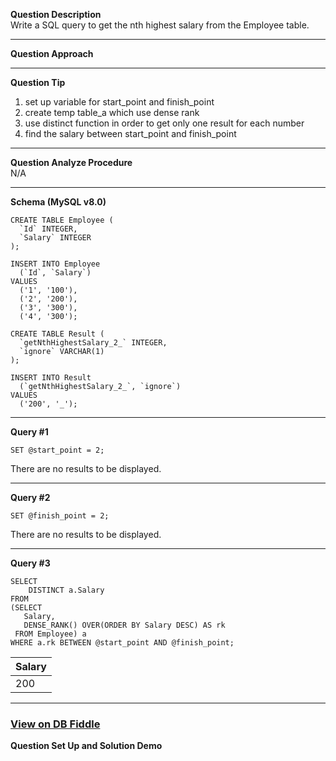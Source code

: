 <!--
 * @Author: BDFD
 * @Date: 2022-03-04 17:11:17
 * @LastEditTime: 2022-03-11 14:26:20
 * @LastEditors: BDFD
 * @Description:
 * @FilePath: \Awesome_SQL_Interview_Killer\1.5-window-function\177-nth-hightest-salary.md
-->

**Question Description**\
Write a SQL query to get the nth highest salary from the Employee table.

---

**Question Approach**

---

**Question Tip**

1. set up variable for start_point and finish_point
2. create temp table_a which use dense rank
3. use distinct function in order to get only one result for each number
4. find the salary between start_point and finish_point

---

**Question Analyze Procedure**  
N/A

---

**Schema (MySQL v8.0)**

```
CREATE TABLE Employee (
  `Id` INTEGER,
  `Salary` INTEGER
);

INSERT INTO Employee
  (`Id`, `Salary`)
VALUES
  ('1', '100'),
  ('2', '200'),
  ('3', '300'),
  ('4', '300');

CREATE TABLE Result (
  `getNthHighestSalary_2_` INTEGER,
  `ignore` VARCHAR(1)
);

INSERT INTO Result
  (`getNthHighestSalary_2_`, `ignore`)
VALUES
  ('200', '_');
```

---

**Query #1**

```
SET @start_point = 2;
```

There are no results to be displayed.

---

**Query #2**

```
SET @finish_point = 2;
```

There are no results to be displayed.

---

**Query #3**

```
SELECT
	DISTINCT a.Salary
FROM
(SELECT
   Salary,
   DENSE_RANK() OVER(ORDER BY Salary DESC) AS rk
 FROM Employee) a
WHERE a.rk BETWEEN @start_point AND @finish_point;
```

| Salary |
| ------ |
| 200    |

---

### [View on DB Fiddle](https://www.db-fiddle.com/f/nSfQuUnAeNSCUEaFv4eW1b/2)

**Question Set Up and Solution Demo**
